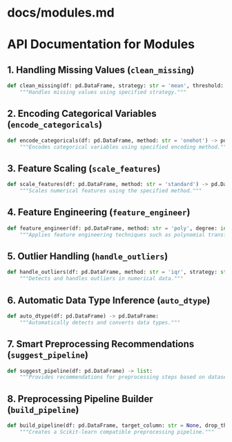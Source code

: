 # docs/modules.md

# API Documentation for Modules

## 1. Handling Missing Values (`clean_missing`)
```python
def clean_missing(df: pd.DataFrame, strategy: str = 'mean', threshold: float = 0.5) -> pd.DataFrame:
    """Handles missing values using specified strategy."""
```

## 2. Encoding Categorical Variables (`encode_categoricals`)
```python
def encode_categoricals(df: pd.DataFrame, method: str = 'onehot') -> pd.DataFrame:
    """Encodes categorical variables using specified encoding method."""
```

## 3. Feature Scaling (`scale_features`)
```python
def scale_features(df: pd.DataFrame, method: str = 'standard') -> pd.DataFrame:
    """Scales numerical features using the specified method."""
```

## 4. Feature Engineering (`feature_engineer`)
```python
def feature_engineer(df: pd.DataFrame, method: str = 'poly', degree: int = 2) -> pd.DataFrame:
    """Applies feature engineering techniques such as polynomial transformations."""
```

## 5. Outlier Handling (`handle_outliers`)
```python
def handle_outliers(df: pd.DataFrame, method: str = 'iqr', strategy: str = 'clip') -> pd.DataFrame:
    """Detects and handles outliers in numerical data."""
```

## 6. Automatic Data Type Inference (`auto_dtype`)
```python
def auto_dtype(df: pd.DataFrame) -> pd.DataFrame:
    """Automatically detects and converts data types."""
```

## 7. Smart Preprocessing Recommendations (`suggest_pipeline`)
```python
def suggest_pipeline(df: pd.DataFrame) -> list:
    """Provides recommendations for preprocessing steps based on dataset characteristics."""
```

## 8. Preprocessing Pipeline Builder (`build_pipeline`)
```python
def build_pipeline(df: pd.DataFrame, target_column: str = None, drop_threshold: float = 0.4) -> Pipeline:
    """Creates a Scikit-learn compatible preprocessing pipeline."""
```
